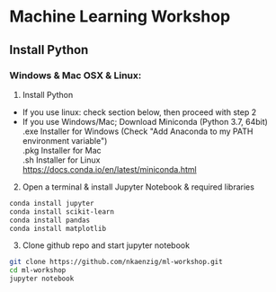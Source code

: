 # Machine Learning Workshop

## Install Python
### Windows & Mac OSX & Linux:
1. Install Python
- If you use linux: check section below, then proceed with step 2<br />
- If you use Windows/Mac;
Download Miniconda (Python 3.7, 64bit) <br />
.exe Installer for Windows (Check "Add Anaconda to my PATH environment variable")<br />
.pkg Installer for Mac<br />
.sh Installer for Linux<br />
https://docs.conda.io/en/latest/miniconda.html<br />

2. Open a terminal & install Jupyter Notebook & required libraries
```sh
conda install jupyter
conda install scikit-learn
conda install pandas
conda install matplotlib
```

3. Clone github repo and start jupyter notebook
```sh
git clone https://github.com/nkaenzig/ml-workshop.git
cd ml-workshop
jupyter notebook
```


